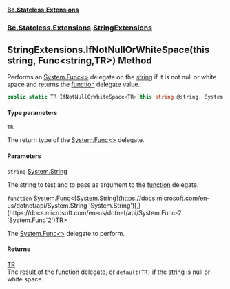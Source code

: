 #### [Be.Stateless.Extensions](README.md 'README')
### [Be.Stateless.Extensions](Be.Stateless.Extensions.md 'Be.Stateless.Extensions').[StringExtensions](StringExtensions.md 'Be.Stateless.Extensions.StringExtensions')

## StringExtensions.IfNotNullOrWhiteSpace<TR>(this string, Func<string,TR>) Method

Performs an [System.Func&lt;&gt;](https://docs.microsoft.com/en-us/dotnet/api/System.Func-1 'System.Func`1') delegate on the [string](StringExtensions.IfNotNullOrWhiteSpace_TR_(thisstring,Func_string,TR_).md#Be.Stateless.Extensions.StringExtensions.IfNotNullOrWhiteSpace_TR_(thisstring,System.Func_string,TR_).string 'Be.Stateless.Extensions.StringExtensions.IfNotNullOrWhiteSpace<TR>(this string, System.Func<string,TR>).string') if it is not null or white space
and returns the [function](StringExtensions.IfNotNullOrWhiteSpace_TR_(thisstring,Func_string,TR_).md#Be.Stateless.Extensions.StringExtensions.IfNotNullOrWhiteSpace_TR_(thisstring,System.Func_string,TR_).function 'Be.Stateless.Extensions.StringExtensions.IfNotNullOrWhiteSpace<TR>(this string, System.Func<string,TR>).function') delegate value.

```csharp
public static TR IfNotNullOrWhiteSpace<TR>(this string @string, System.Func<string,TR> function);
```
#### Type parameters

<a name='Be.Stateless.Extensions.StringExtensions.IfNotNullOrWhiteSpace_TR_(thisstring,System.Func_string,TR_).TR'></a>

`TR`

The return type of the [System.Func&lt;&gt;](https://docs.microsoft.com/en-us/dotnet/api/System.Func-1 'System.Func`1') delegate.
#### Parameters

<a name='Be.Stateless.Extensions.StringExtensions.IfNotNullOrWhiteSpace_TR_(thisstring,System.Func_string,TR_).string'></a>

`string` [System.String](https://docs.microsoft.com/en-us/dotnet/api/System.String 'System.String')

The string to test and to pass as argument to the [function](StringExtensions.IfNotNullOrWhiteSpace_TR_(thisstring,Func_string,TR_).md#Be.Stateless.Extensions.StringExtensions.IfNotNullOrWhiteSpace_TR_(thisstring,System.Func_string,TR_).function 'Be.Stateless.Extensions.StringExtensions.IfNotNullOrWhiteSpace<TR>(this string, System.Func<string,TR>).function') delegate.

<a name='Be.Stateless.Extensions.StringExtensions.IfNotNullOrWhiteSpace_TR_(thisstring,System.Func_string,TR_).function'></a>

`function` [System.Func&lt;](https://docs.microsoft.com/en-us/dotnet/api/System.Func-2 'System.Func`2')[System.String](https://docs.microsoft.com/en-us/dotnet/api/System.String 'System.String')[,](https://docs.microsoft.com/en-us/dotnet/api/System.Func-2 'System.Func`2')[TR](StringExtensions.IfNotNullOrWhiteSpace_TR_(thisstring,Func_string,TR_).md#Be.Stateless.Extensions.StringExtensions.IfNotNullOrWhiteSpace_TR_(thisstring,System.Func_string,TR_).TR 'Be.Stateless.Extensions.StringExtensions.IfNotNullOrWhiteSpace<TR>(this string, System.Func<string,TR>).TR')[&gt;](https://docs.microsoft.com/en-us/dotnet/api/System.Func-2 'System.Func`2')

The [System.Func&lt;&gt;](https://docs.microsoft.com/en-us/dotnet/api/System.Func-1 'System.Func`1') delegate to perform.

#### Returns
[TR](StringExtensions.IfNotNullOrWhiteSpace_TR_(thisstring,Func_string,TR_).md#Be.Stateless.Extensions.StringExtensions.IfNotNullOrWhiteSpace_TR_(thisstring,System.Func_string,TR_).TR 'Be.Stateless.Extensions.StringExtensions.IfNotNullOrWhiteSpace<TR>(this string, System.Func<string,TR>).TR')  
The result of the [function](StringExtensions.IfNotNullOrWhiteSpace_TR_(thisstring,Func_string,TR_).md#Be.Stateless.Extensions.StringExtensions.IfNotNullOrWhiteSpace_TR_(thisstring,System.Func_string,TR_).function 'Be.Stateless.Extensions.StringExtensions.IfNotNullOrWhiteSpace<TR>(this string, System.Func<string,TR>).function') delegate, or `default(TR)` if the [string](StringExtensions.IfNotNullOrWhiteSpace_TR_(thisstring,Func_string,TR_).md#Be.Stateless.Extensions.StringExtensions.IfNotNullOrWhiteSpace_TR_(thisstring,System.Func_string,TR_).string 'Be.Stateless.Extensions.StringExtensions.IfNotNullOrWhiteSpace<TR>(this string, System.Func<string,TR>).string') is
null or white space.